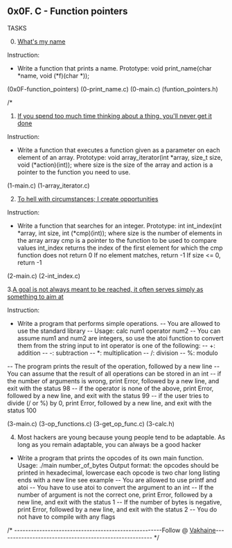 ## 0x0F. C - Function pointers

TASKS

0. [What's my name](0-print_name.c)

Instruction:

- Write a function that prints a name.
Prototype: void print_name(char *name, void (*f)(char *));

(0x0F-function_pointers) (0-print_name.c) (0-main.c) (funtion_pointers.h)

/*
1. [If you spend too much time thinking about a thing, you'll never get it done](1-array_iterator.c)

Instruction:

- Write a function that executes a function given as a parameter on each element of an array.
Prototype: void array_iterator(int *array, size_t size, void (*action)(int));
where size is the size of the array and action is a pointer to the function you need to use.

(1-main.c) (1-array_iterator.c)

2. [To hell with circumstances; I create opportunities](2-int_index.c)

Instruction:

- Write a function that searches for an integer.
Prototype: int int_index(int *array, int size, int (*cmp)(int));
where size is the number of elements in the array array
cmp is a pointer to the function to be used to compare values
int_index returns the index of the first element for which the cmp function does not return 0
If no element matches, return -1
If size <= 0, return -1

(2-main.c) (2-int_index.c)

3.[A goal is not always meant to be reached, it often serves simply as something to aim at](3-op_functions.c)

Instruction:

- Write a program that performs simple operations.
-- You are allowed to use the standard library
-- Usage: calc num1 operator num2
-- You can assume num1 and num2 are integers, so use the atoi function to convert them from the string input to int
operator is one of the following:
-- +: addition
-- -: subtraction
-- *: multiplication
-- /: division
-- %: modulo

-- The program prints the result of the operation, followed by a new line
-- You can assume that the result of all operations can be stored in an int
-- if the number of arguments is wrong, print Error, followed by a new line, and exit with the status 98
-- if the operator is none of the above, print Error, followed by a new line, and exit with the status 99
-- if the user tries to divide (/ or %) by 0, print Error, followed by a new line, and exit with the status 100

(3-main.c) (3-op_functions.c) (3-get_op_func.c) (3-calc.h)

4. Most hackers are young because young people tend to be adaptable. As long as you remain adaptable, you can always be a good hacker
- Write a program that prints the opcodes of its own main function.
Usage: ./main number_of_bytes
Output format:
the opcodes should be printed in hexadecimal, lowercase
each opcode is two char long
listing ends with a new line
see example
-- You are allowed to use printf and atoi
-- You have to use atoi to convert the argument to an int
-- If the number of argument is not the correct one, print Error, followed by a new line, and exit with the status 1
-- If the number of bytes is negative, print Error, followed by a new line, and exit with the status 2
-- You do not have to compile with any flags


/*
-----------------------------------------------------Follow @ [Vakhaine](github.com/Vakhaine)-------------------------------------------------------
*/
